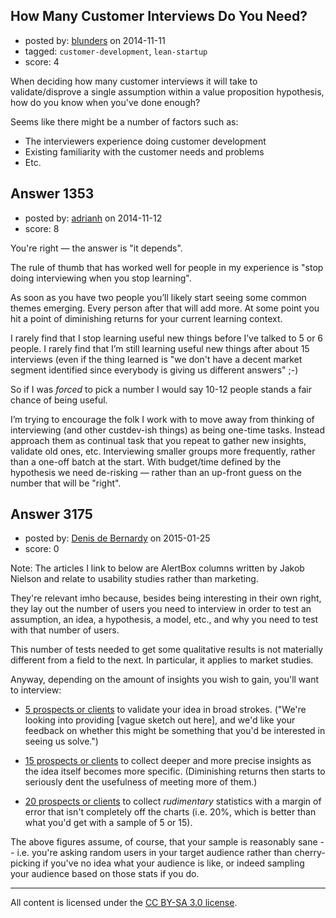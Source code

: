 ## How Many Customer Interviews Do You Need?

- posted by: [blunders](https://stackexchange.com/users/216182/blunders) on 2014-11-11
- tagged: `customer-development`, `lean-startup`
- score: 4

<p>When deciding how many customer interviews it will take to validate/disprove a single assumption within a value proposition hypothesis, how do you know when you've done enough? </p>

<p>Seems like there might be a number of factors such as:</p>

<ul>
<li>The interviewers experience doing customer development</li>
<li>Existing familiarity with the customer needs and problems</li>
<li>Etc.</li>
</ul>



## Answer 1353

- posted by: [adrianh](https://stackexchange.com/users/7553/adrianh) on 2014-11-12
- score: 8

<p>You're right — the answer is "it depends".</p>

<p>The rule of thumb that has worked well for people in my experience is "stop doing interviewing when you stop learning". </p>

<p>As soon as you have two people you’ll likely start seeing some common themes emerging. Every person after that will add more. At some point you hit a point of diminishing returns for your current learning context.</p>

<p>I rarely find that I stop learning useful new things before I’ve talked to 5 or 6 people. I rarely find that I’m still learning useful new things after about 15 interviews (even if the thing learned is "we don't have a decent market segment identified since everybody is giving us different answers" ;-)</p>

<p>So if I was <em>forced</em> to pick a number I would say 10-12 people stands a fair chance of being useful.</p>

<p>I’m trying to encourage the folk I work with to move away from thinking of interviewing (and other custdev-ish things) as being one-time tasks. Instead approach them as continual task that you repeat to gather new insights, validate old ones, etc. Interviewing smaller groups more frequently, rather than a one-off batch at the start. With budget/time defined by the hypothesis we need de-risking — rather than an up-front guess on the number that will be "right".</p>



## Answer 3175

- posted by: [Denis de Bernardy](https://stackexchange.com/users/182468/denis-de-bernardy) on 2015-01-25
- score: 0

<p>Note: The articles I link to below are AlertBox columns written by Jakob Nielson and relate to usability studies rather than marketing.</p>

<p>They're relevant imho because, besides being interesting in their own right, they lay out the number of users you need to interview in order to test an assumption, an idea, a hypothesis, a model, etc., and why you need to test with that number of users.</p>

<p>This number of tests needed to get some qualitative results is not materially different from a field to the next. In particular, it applies to market studies.</p>

<p>Anyway, depending on the amount of insights you wish to gain, you'll want to interview:</p>

<ul>
<li><p><a href="http://www.nngroup.com/articles/why-you-only-need-to-test-with-5-users/" rel="nofollow">5 prospects or clients</a> to validate your idea in broad strokes. ("We're looking into providing [vague sketch out here], and we'd like your feedback on whether this might be something that you'd be interested in seeing us solve.")</p></li>
<li><p><a href="http://www.nngroup.com/articles/card-sorting-how-many-users-to-test/" rel="nofollow">15 prospects or clients</a> to collect deeper and more precise insights as the idea itself becomes more specific. (Diminishing returns then starts to seriously dent the usefulness of meeting more of them.)</p></li>
<li><p><a href="http://www.nngroup.com/articles/quantitative-studies-how-many-users/" rel="nofollow">20 prospects or clients</a> to collect <em>rudimentary</em> statistics with a margin of error that isn't completely off the charts (i.e. 20%, which is better than what you'd get with a sample of 5 or 15).</p></li>
</ul>

<p>The above figures assume, of course, that your sample is reasonably sane -- i.e. you're asking random users in your target audience rather than cherry-picking if you've no idea what your audience is like, or indeed sampling your audience based on those stats if you do.</p>




---

All content is licensed under the [CC BY-SA 3.0 license](https://creativecommons.org/licenses/by-sa/3.0/).
